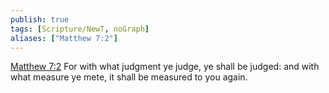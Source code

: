 ```yaml
---
publish: true
tags: [Scripture/NewT, noGraph]
aliases: ["Matthew 7:2"]
---
```

[Matthew 7:2](https://churchofjesuschrist.org/study/scriptures/nt/matt/7?lang=eng&id=p2#p2) For with what judgment ye judge, ye shall be judged: and with what measure ye mete, it shall be measured to you again.
